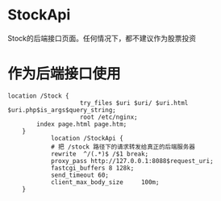 # StockApi
Stock的后端接口页面。任何情况下，都不建议作为股票投资

# 作为后端接口使用
    location /Stock {
                        try_files $uri $uri/ $uri.html $uri.php$is_args$query_string;
                        root /etc/nginx;
            index page.html page.htm;
        }
                location /StockApi {
                # 把 /stock 路径下的请求转发给真正的后端服务器
                rewrite  ^/(.*)$ /$1 break;
                proxy_pass http://127.0.0.1:8088$request_uri;
                fastcgi_buffers 8 128k;
                send_timeout 60;
                client_max_body_size     100m;
        }

